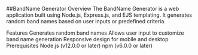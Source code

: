 ##BandName Generator
Overview
The BandName Generator is a web application built using Node.js, Express.js, and EJS templating. It generates random band names based on user inputs or predefined criteria.

Features
Generates random band names
Allows user input to customize band name generation
Responsive design for mobile and desktop
Prerequisites
Node.js (v12.0.0 or later)
npm (v6.0.0 or later)
